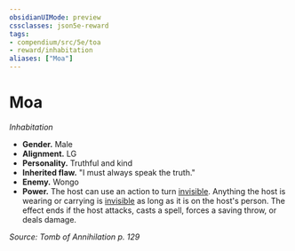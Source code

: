 ```yaml
---
obsidianUIMode: preview
cssclasses: json5e-reward
tags:
- compendium/src/5e/toa
- reward/inhabitation
aliases: ["Moa"]
---
```

# Moa
*Inhabitation*  

- **Gender.** Male  
- **Alignment.** LG  
- **Personality.** Truthful and kind  
- **Inherited flaw.** "I must always speak the truth."  
- **Enemy.** Wongo  
- **Power.** The host can use an action to turn [invisible](/2-Mechanics/CLI/rules/conditions.md#invisible). Anything the host is wearing or carrying is [invisible](/2-Mechanics/CLI/rules/conditions.md#invisible) as long as it is on the host's person. The effect ends if the host attacks, casts a spell, forces a saving throw, or deals damage.  

*Source: Tomb of Annihilation p. 129*